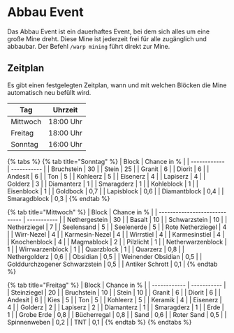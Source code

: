 # Abbau Event

Das Abbau Event ist ein dauerhaftes Event, bei dem sich alles um eine große Mine dreht. Diese Mine ist jederzeit frei für alle zugänglich und abbaubar. Der Befehl `/warp mining` führt direkt zur Mine.

## Zeitplan

Es gibt einen festgelegten Zeitplan, wann und mit welchen Blöcken die Mine automatisch neu befüllt wird.

| Tag      | Uhrzeit   |
| -------- | --------- |
| Mittwoch | 18:00 Uhr |
| Freitag  | 18:00 Uhr |
| Sonntag  | 16:00 Uhr |

{% tabs %}
{% tab title="Sonntag" %}
| Block        | Chance in % |
| ------------ | ----------- |
| Bruchstein   | 30          |
| Stein        | 25          |
| Granit       | 6           |
| Diorit       | 6           |
| Andesit      | 6           |
| Ton          | 5           |
| Kohleerz     | 5           |
| Eisenerz     | 4           |
| Lapiserz     | 4           |
| Golderz      | 3           |
| Diamanterz   | 1           |
| Smaragderz   | 1           |
| Kohleblock   | 1           |
| Eisenblock   | 1           |
| Goldbock     | 0,7         |
| Lapisblock   | 0,6         |
| Diamantblock | 0,4         |
| Smaragdblock | 0,3         |
{% endtab %}

{% tab title="Mittwoch" %}
| Block                         | Chance in % |
| ----------------------------- | ----------- |
| Nethergestein                 | 30          |
| Basalt                        | 10          |
| Schwarzstein                  | 10          |
| Netherziegel                  | 7           |
| Seelensand                    | 5           |
| Seelenerde                    | 5           |
| Rote Netherziegel             | 4           |
| Wirr-Nezel                    | 4           |
| Karmesin-Nezel                | 4           |
| Wirrstiel                     | 4           |
| Karmesinstiel                 | 4           |
| Knochenblock                  | 4           |
| Magmablock                    | 2           |
| Pilzlicht                     | 1           |
| Netherwarzenblock             | 1           |
| Wirrwarzenblock               | 1           |
| Quarzblock                    | 1           |
| Quarzerz                      | 0,8         |
| Nethergolderz                 | 0,6         |
| Obsidian                      | 0,5         |
| Weinender Obsidian            | 0,5         |
| Golddurchzogener Schwarzstein | 0,5         |
| Antiker Schrott               | 0,1         |
{% endtab %}

{% tab title="Freitag" %}
| Block        | Chance in % |
| ------------ | ----------- |
| Steinziegel  | 20          |
| Bruchstein   | 10          |
| Stein        | 10          |
| Granit       | 6           |
| Diorit       | 6           |
| Andesit      | 6           |
| Kies         | 5           |
| Ton          | 5           |
| Kohleerz     | 5           |
| Keramik      | 4           |
| Eisenerz     | 4           |
| Golderz      | 2           |
| Lapiserz     | 2           |
| Diamanterz   | 1           |
| Smaragderz   | 1           |
| Erde         | 1           |
| Grobe Erde   | 0,8         |
| Bücherregal  | 0,8         |
| Sand         | 0,6         |
| Roter Sand   | 0,5         |
| Spinnenweben | 0,2         |
| TNT          | 0,1         |
{% endtab %}
{% endtabs %}
